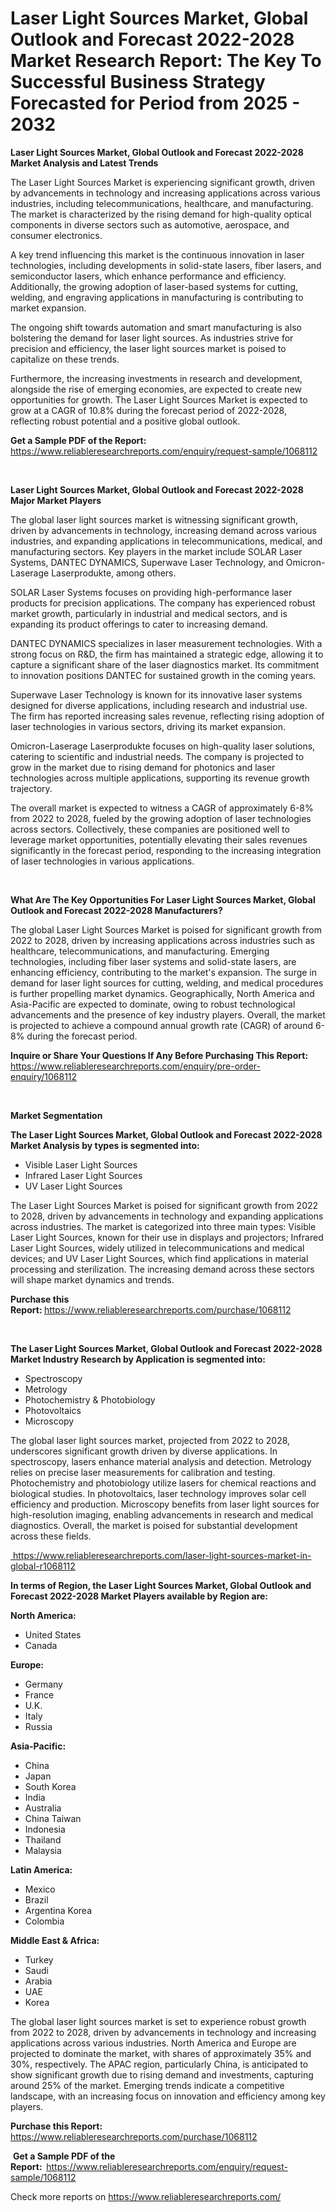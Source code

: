 <p><h1>Laser Light Sources Market, Global Outlook and Forecast 2022-2028 Market Research Report: The Key To Successful Business Strategy Forecasted for Period from 2025 - 2032</h1></p><p><strong>Laser Light Sources Market, Global Outlook and Forecast 2022-2028 Market Analysis and Latest Trends</strong></p>
<p><p>The Laser Light Sources Market is experiencing significant growth, driven by advancements in technology and increasing applications across various industries, including telecommunications, healthcare, and manufacturing. The market is characterized by the rising demand for high-quality optical components in diverse sectors such as automotive, aerospace, and consumer electronics. </p><p>A key trend influencing this market is the continuous innovation in laser technologies, including developments in solid-state lasers, fiber lasers, and semiconductor lasers, which enhance performance and efficiency. Additionally, the growing adoption of laser-based systems for cutting, welding, and engraving applications in manufacturing is contributing to market expansion.</p><p>The ongoing shift towards automation and smart manufacturing is also bolstering the demand for laser light sources. As industries strive for precision and efficiency, the laser light sources market is poised to capitalize on these trends. </p><p>Furthermore, the increasing investments in research and development, alongside the rise of emerging economies, are expected to create new opportunities for growth. The Laser Light Sources Market is expected to grow at a CAGR of 10.8% during the forecast period of 2022-2028, reflecting robust potential and a positive global outlook.</p></p>
<p><strong>Get a Sample PDF of the Report:&nbsp;</strong> <a href="https://www.reliableresearchreports.com/enquiry/request-sample/1068112?utm_campaign=3322&utm_medium=2&utm_source=Github&utm_content=ia&utm_term=21032025&utm_id=laser-light-sources-market-global-outlook-and-forecast-2022-2028">https://www.reliableresearchreports.com/enquiry/request-sample/1068112</a></p>
<p>&nbsp;</p>
<p><strong>Laser Light Sources Market, Global Outlook and Forecast 2022-2028 Major Market Players</strong></p>
<p><p>The global laser light sources market is witnessing significant growth, driven by advancements in technology, increasing demand across various industries, and expanding applications in telecommunications, medical, and manufacturing sectors. Key players in the market include SOLAR Laser Systems, DANTEC DYNAMICS, Superwave Laser Technology, and Omicron-Laserage Laserprodukte, among others.</p><p>SOLAR Laser Systems focuses on providing high-performance laser products for precision applications. The company has experienced robust market growth, particularly in industrial and medical sectors, and is expanding its product offerings to cater to increasing demand. </p><p>DANTEC DYNAMICS specializes in laser measurement technologies. With a strong focus on R&D, the firm has maintained a strategic edge, allowing it to capture a significant share of the laser diagnostics market. Its commitment to innovation positions DANTEC for sustained growth in the coming years.</p><p>Superwave Laser Technology is known for its innovative laser systems designed for diverse applications, including research and industrial use. The firm has reported increasing sales revenue, reflecting rising adoption of laser technologies in various sectors, driving its market expansion.</p><p>Omicron-Laserage Laserprodukte focuses on high-quality laser solutions, catering to scientific and industrial needs. The company is projected to grow in the market due to rising demand for photonics and laser technologies across multiple applications, supporting its revenue growth trajectory.</p><p>The overall market is expected to witness a CAGR of approximately 6-8% from 2022 to 2028, fueled by the growing adoption of laser technologies across sectors. Collectively, these companies are positioned well to leverage market opportunities, potentially elevating their sales revenues significantly in the forecast period, responding to the increasing integration of laser technologies in various applications.</p></p>
<p>&nbsp;</p>
<p><strong>What Are The Key Opportunities For Laser Light Sources Market, Global Outlook and Forecast 2022-2028 Manufacturers?</strong></p>
<p><p>The global Laser Light Sources Market is poised for significant growth from 2022 to 2028, driven by increasing applications across industries such as healthcare, telecommunications, and manufacturing. Emerging technologies, including fiber laser systems and solid-state lasers, are enhancing efficiency, contributing to the market's expansion. The surge in demand for laser light sources for cutting, welding, and medical procedures is further propelling market dynamics. Geographically, North America and Asia-Pacific are expected to dominate, owing to robust technological advancements and the presence of key industry players. Overall, the market is projected to achieve a compound annual growth rate (CAGR) of around 6-8% during the forecast period.</p></p>
<p><strong>Inquire or Share Your Questions If Any Before Purchasing This Report:</strong> <a href="https://www.reliableresearchreports.com/enquiry/pre-order-enquiry/1068112?utm_campaign=3322&utm_medium=2&utm_source=Github&utm_content=ia&utm_term=21032025&utm_id=laser-light-sources-market-global-outlook-and-forecast-2022-2028">https://www.reliableresearchreports.com/enquiry/pre-order-enquiry/1068112</a></p>
<p>&nbsp;</p>
<p><strong>Market Segmentation</strong></p>
<p><strong>The Laser Light Sources Market, Global Outlook and Forecast 2022-2028 Market Analysis by types is segmented into:</strong></p>
<p><ul><li>Visible Laser Light Sources</li><li>Infrared Laser Light Sources</li><li>UV Laser Light Sources</li></ul></p>
<p><p>The Laser Light Sources Market is poised for significant growth from 2022 to 2028, driven by advancements in technology and expanding applications across industries. The market is categorized into three main types: Visible Laser Light Sources, known for their use in displays and projectors; Infrared Laser Light Sources, widely utilized in telecommunications and medical devices; and UV Laser Light Sources, which find applications in material processing and sterilization. The increasing demand across these sectors will shape market dynamics and trends.</p></p>
<p><strong>Purchase this Report:&nbsp;</strong><a href="https://www.reliableresearchreports.com/purchase/1068112?utm_campaign=3322&utm_medium=2&utm_source=Github&utm_content=ia&utm_term=21032025&utm_id=laser-light-sources-market-global-outlook-and-forecast-2022-2028">https://www.reliableresearchreports.com/purchase/1068112</a></p>
<p>&nbsp;</p>
<p><strong>The Laser Light Sources Market, Global Outlook and Forecast 2022-2028 Market Industry Research by Application is segmented into:</strong></p>
<p><ul><li>Spectroscopy</li><li>Metrology</li><li>Photochemistry & Photobiology</li><li>Photovoltaics</li><li>Microscopy</li></ul></p>
<p><p>The global laser light sources market, projected from 2022 to 2028, underscores significant growth driven by diverse applications. In spectroscopy, lasers enhance material analysis and detection. Metrology relies on precise laser measurements for calibration and testing. Photochemistry and photobiology utilize lasers for chemical reactions and biological studies. In photovoltaics, laser technology improves solar cell efficiency and production. Microscopy benefits from laser light sources for high-resolution imaging, enabling advancements in research and medical diagnostics. Overall, the market is poised for substantial development across these fields.</p></p>
<p><a href="https://www.reliableresearchreports.com/laser-light-sources-market-in-global-r1068112?utm_campaign=3322&utm_medium=2&utm_source=Github&utm_content=ia&utm_term=21032025&utm_id=laser-light-sources-market-global-outlook-and-forecast-2022-2028">&nbsp;https://www.reliableresearchreports.com/laser-light-sources-market-in-global-r1068112</a></p>
<p><strong>In terms of Region, the Laser Light Sources Market, Global Outlook and Forecast 2022-2028 Market Players available by Region are:</strong></p>
<p>
    <p> <strong> North America: </strong>
        <ul>
            <li>United States</li>
            <li>Canada</li>
        </ul>
        </p> 
    <p> <strong> Europe: </strong>
        <ul>
            <li>Germany</li>
            <li>France</li>
            <li>U.K.</li>
            <li>Italy</li>
            <li>Russia</li>
        </ul>
        </p> 
    <p> <strong> Asia-Pacific: </strong>
        <ul>
            <li>China</li>
            <li>Japan</li>
            <li>South Korea</li>
            <li>India</li>
            <li>Australia</li>
            <li>China Taiwan</li>
            <li>Indonesia</li>
            <li>Thailand</li>
            <li>Malaysia</li>
        </ul>
        </p> 
    <p> <strong> Latin America: </strong>
        <ul>
            <li>Mexico</li>
            <li>Brazil</li>
            <li>Argentina Korea</li>
            <li>Colombia</li>
        </ul>
        </p> 
    <p> <strong> Middle East & Africa: </strong>
        <ul>
            <li>Turkey</li>
            <li>Saudi</li>
            <li>Arabia</li>
            <li>UAE</li>
            <li>Korea</li>
        </ul>
    </p>
    </p>
<p><p>The global laser light sources market is set to experience robust growth from 2022 to 2028, driven by advancements in technology and increasing applications across various industries. North America and Europe are projected to dominate the market, with shares of approximately 35% and 30%, respectively. The APAC region, particularly China, is anticipated to show significant growth due to rising demand and investments, capturing around 25% of the market. Emerging trends indicate a competitive landscape, with an increasing focus on innovation and efficiency among key players.</p></p>
<p><strong>Purchase this Report: </strong><a href="https://www.reliableresearchreports.com/purchase/1068112?utm_campaign=3322&utm_medium=2&utm_source=Github&utm_content=ia&utm_term=21032025&utm_id=laser-light-sources-market-global-outlook-and-forecast-2022-2028">https://www.reliableresearchreports.com/purchase/1068112</a></p>
<p>&nbsp;<strong>Get a Sample PDF of the Report:&nbsp;&nbsp;</strong><a href="https://www.reliableresearchreports.com/enquiry/request-sample/1068112?utm_campaign=3322&utm_medium=2&utm_source=Github&utm_content=ia&utm_term=21032025&utm_id=laser-light-sources-market-global-outlook-and-forecast-2022-2028">https://www.reliableresearchreports.com/enquiry/request-sample/1068112</a></p>
<p><strong></strong></p>
<p>Check more reports on <a href="https://www.reliableresearchreports.com/?utm_campaign=3322&utm_medium=2&utm_source=Github&utm_content=ia&utm_term=21032025&utm_id=laser-light-sources-market-global-outlook-and-forecast-2022-2028">https://www.reliableresearchreports.com/</a></p>